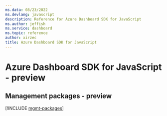 ```yaml
---
ms.data: 08/23/2022
ms.devlang: javascript
description: Reference for Azure Dashboard SDK for JavaScript
ms.author: jeffish
ms.service: dashboard
ms.topic: reference
author: xirzec
title: Azure Dashboard SDK for JavaScript
---
```

# Azure Dashboard SDK for JavaScript - preview

## Management packages - preview
[!INCLUDE [mgmt-packages](dashboard-mgmt-index.md)]
